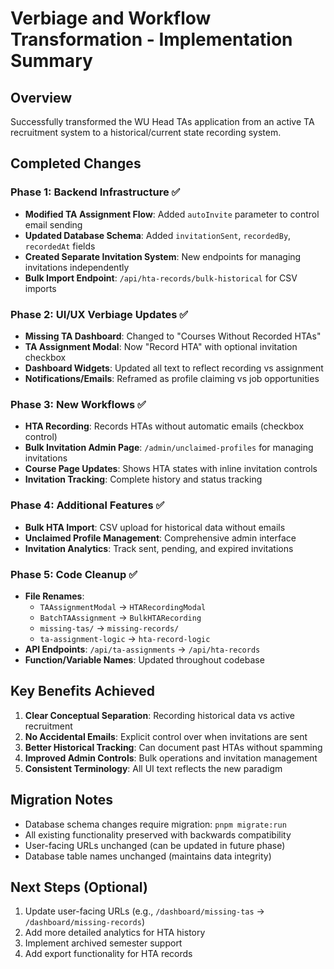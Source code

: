 # Verbiage and Workflow Transformation - Implementation Summary

## Overview
Successfully transformed the WU Head TAs application from an active TA recruitment system to a historical/current state recording system.

## Completed Changes

### Phase 1: Backend Infrastructure ✅
- **Modified TA Assignment Flow**: Added `autoInvite` parameter to control email sending
- **Updated Database Schema**: Added `invitationSent`, `recordedBy`, `recordedAt` fields
- **Created Separate Invitation System**: New endpoints for managing invitations independently
- **Bulk Import Endpoint**: `/api/hta-records/bulk-historical` for CSV imports

### Phase 2: UI/UX Verbiage Updates ✅
- **Missing TA Dashboard**: Changed to "Courses Without Recorded HTAs"
- **TA Assignment Modal**: Now "Record HTA" with optional invitation checkbox
- **Dashboard Widgets**: Updated all text to reflect recording vs assignment
- **Notifications/Emails**: Reframed as profile claiming vs job opportunities

### Phase 3: New Workflows ✅
- **HTA Recording**: Records HTAs without automatic emails (checkbox control)
- **Bulk Invitation Admin Page**: `/admin/unclaimed-profiles` for managing invitations
- **Course Page Updates**: Shows HTA states with inline invitation controls
- **Invitation Tracking**: Complete history and status tracking

### Phase 4: Additional Features ✅
- **Bulk HTA Import**: CSV upload for historical data without emails
- **Unclaimed Profile Management**: Comprehensive admin interface
- **Invitation Analytics**: Track sent, pending, and expired invitations

### Phase 5: Code Cleanup ✅
- **File Renames**:
  - `TAAssignmentModal` → `HTARecordingModal`
  - `BatchTAAssignment` → `BulkHTARecording`  
  - `missing-tas/` → `missing-records/`
  - `ta-assignment-logic` → `hta-record-logic`
- **API Endpoints**: `/api/ta-assignments` → `/api/hta-records`
- **Function/Variable Names**: Updated throughout codebase

## Key Benefits Achieved

1. **Clear Conceptual Separation**: Recording historical data vs active recruitment
2. **No Accidental Emails**: Explicit control over when invitations are sent
3. **Better Historical Tracking**: Can document past HTAs without spamming
4. **Improved Admin Controls**: Bulk operations and invitation management
5. **Consistent Terminology**: All UI text reflects the new paradigm

## Migration Notes

- Database schema changes require migration: `pnpm migrate:run`
- All existing functionality preserved with backwards compatibility
- User-facing URLs unchanged (can be updated in future phase)
- Database table names unchanged (maintains data integrity)

## Next Steps (Optional)

1. Update user-facing URLs (e.g., `/dashboard/missing-tas` → `/dashboard/missing-records`)
2. Add more detailed analytics for HTA history
3. Implement archived semester support
4. Add export functionality for HTA records